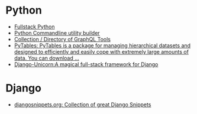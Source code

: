 # Python

* [Fullstack Python](https://www.fullstackpython.com/django.html)
* [Python Commandline utility builder](https://click.palletsprojects.com/en/7.x/)
* [Collection / Directory of GraphQL Tools](https://graphql.fujix.io/)
* [PyTables: PyTables is a package for managing hierarchical datasets and designed to efficiently and easily cope with extremely large amounts of data. You can download ...
](https://www.pytables.org/)
* [Django-Unicorn:A magical full-stack framework for Django](https://www.django-unicorn.com/)

# Django

* [djangosnippets.org: Collection of great Django Snippets](https://djangosnippets.org/)

